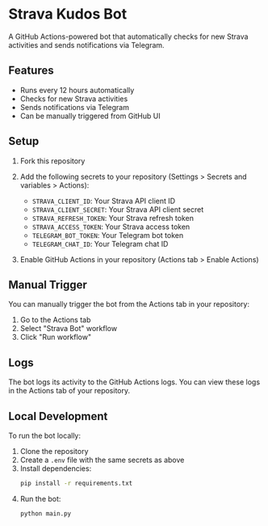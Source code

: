 # Strava Kudos Bot

A GitHub Actions-powered bot that automatically checks for new Strava activities and sends notifications via Telegram.

## Features

- Runs every 12 hours automatically
- Checks for new Strava activities
- Sends notifications via Telegram
- Can be manually triggered from GitHub UI

## Setup

1. Fork this repository

2. Add the following secrets to your repository (Settings > Secrets and variables > Actions):
   - `STRAVA_CLIENT_ID`: Your Strava API client ID
   - `STRAVA_CLIENT_SECRET`: Your Strava API client secret
   - `STRAVA_REFRESH_TOKEN`: Your Strava refresh token
   - `STRAVA_ACCESS_TOKEN`: Your Strava access token
   - `TELEGRAM_BOT_TOKEN`: Your Telegram bot token
   - `TELEGRAM_CHAT_ID`: Your Telegram chat ID

3. Enable GitHub Actions in your repository (Actions tab > Enable Actions)

## Manual Trigger

You can manually trigger the bot from the Actions tab in your repository:
1. Go to the Actions tab
2. Select "Strava Bot" workflow
3. Click "Run workflow"

## Logs

The bot logs its activity to the GitHub Actions logs. You can view these logs in the Actions tab of your repository.

## Local Development

To run the bot locally:

1. Clone the repository
2. Create a `.env` file with the same secrets as above
3. Install dependencies:
   ```bash
   pip install -r requirements.txt
   ```
4. Run the bot:
   ```bash
   python main.py
   ``` 